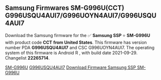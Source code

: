 <h2>Samsung Firmwares SM-G996U(CCT) G996USQU4AUI7/G996UOYN4AUI7/G996USQU4AUI7</h2>
Download the Samsung firmware for the ✅ <strong>Samsung SSP </strong> ⭐ <strong>SM-G996U</strong> with product code <strong>CCT</strong> <strong> from United States</strong>. This firmware has version number PDA <strong>G996USQU4AUI7</strong> and CSC G996UOYN4AUI7. The operating system of this firmware is Android R , with build date 2021-09-29. Changelist <strong>22265714</strong>.


[SM-G996U](https://samfirm.shop/samsung/model/SM-G996U)
[G996USQU4AUI7](https://samfirm.shop/samsung/pda/G996USQU4AUI7)
[Download Firmware Samsung SSP SM-G996U](https://samfirm.shop/samsung/firmware/460847)
